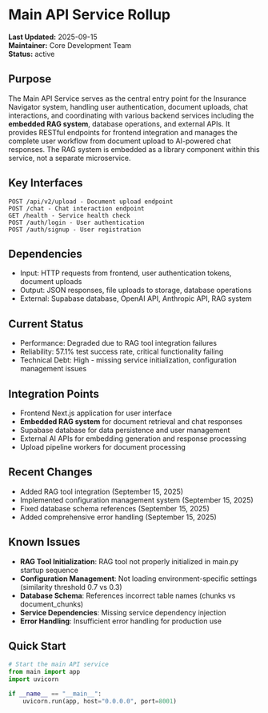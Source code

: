 # Main API Service Rollup

**Last Updated:** 2025-09-15  
**Maintainer:** Core Development Team  
**Status:** active

## Purpose
The Main API Service serves as the central entry point for the Insurance Navigator system, handling user authentication, document uploads, chat interactions, and coordinating with various backend services including the **embedded RAG system**, database operations, and external APIs. It provides RESTful endpoints for frontend integration and manages the complete user workflow from document upload to AI-powered chat responses. The RAG system is embedded as a library component within this service, not a separate microservice.

## Key Interfaces
```
POST /api/v2/upload - Document upload endpoint
POST /chat - Chat interaction endpoint  
GET /health - Service health check
POST /auth/login - User authentication
POST /auth/signup - User registration
```

## Dependencies
- Input: HTTP requests from frontend, user authentication tokens, document uploads
- Output: JSON responses, file uploads to storage, database operations
- External: Supabase database, OpenAI API, Anthropic API, RAG system

## Current Status
- Performance: Degraded due to RAG tool integration failures
- Reliability: 57.1% test success rate, critical functionality failing
- Technical Debt: High - missing service initialization, configuration management issues

## Integration Points
- Frontend Next.js application for user interface
- **Embedded RAG system** for document retrieval and chat responses
- Supabase database for data persistence and user management
- External AI APIs for embedding generation and response processing
- Upload pipeline workers for document processing

## Recent Changes
- Added RAG tool integration (September 15, 2025)
- Implemented configuration management system (September 15, 2025)
- Fixed database schema references (September 15, 2025)
- Added comprehensive error handling (September 15, 2025)

## Known Issues
- **RAG Tool Initialization**: RAG tool not properly initialized in main.py startup sequence
- **Configuration Management**: Not loading environment-specific settings (similarity threshold 0.7 vs 0.3)
- **Database Schema**: References incorrect table names (chunks vs document_chunks)
- **Service Dependencies**: Missing service dependency injection
- **Error Handling**: Insufficient error handling for production use

## Quick Start
```python
# Start the main API service
from main import app
import uvicorn

if __name__ == "__main__":
    uvicorn.run(app, host="0.0.0.0", port=8001)
```
